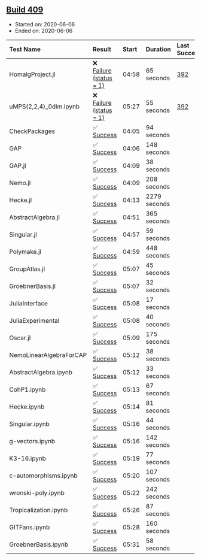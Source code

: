 ## [Build 409](https://oscarci.mathematik.uni-kl.de/job/oscar-julia-1.4/409/)

* Started on: 2020-06-06
* Ended on: 2020-06-06

| Test Name    | Result | Start | Duration | Last Success | First Failure |
|:-------------|:-------|:------|:---------|:-------------|:--------------|
| HomalgProject.jl | ❌ [Failure (status = 1)](https://oscarci.mathematik.uni-kl.de/job/oscar-julia-1.4/409/artifact/logs/build-409/HomalgProject.jl.log) | 04:58 | 65 seconds | [392](https://oscarci.mathematik.uni-kl.de/job/oscar-julia-1.4/392/) | [393](https://oscarci.mathematik.uni-kl.de/job/oscar-julia-1.4/393/) |
| uMPS(2,2,4)_0dim.ipynb | ❌ [Failure (status = 1)](https://oscarci.mathematik.uni-kl.de/job/oscar-julia-1.4/409/artifact/logs/build-409/uMPS-2-2-4-_0dim.ipynb.log) | 05:27 | 55 seconds | [392](https://oscarci.mathematik.uni-kl.de/job/oscar-julia-1.4/392/) | [393](https://oscarci.mathematik.uni-kl.de/job/oscar-julia-1.4/393/) |
| CheckPackages | ✅ [Success](https://oscarci.mathematik.uni-kl.de/job/oscar-julia-1.4/409/artifact/logs/build-409/CheckPackages.log) | 04:05 | 94 seconds |  |  |
| GAP | ✅ [Success](https://oscarci.mathematik.uni-kl.de/job/oscar-julia-1.4/409/artifact/logs/build-409/GAP.log) | 04:06 | 148 seconds |  |  |
| GAP.jl | ✅ [Success](https://oscarci.mathematik.uni-kl.de/job/oscar-julia-1.4/409/artifact/logs/build-409/GAP.jl.log) | 04:09 | 38 seconds |  |  |
| Nemo.jl | ✅ [Success](https://oscarci.mathematik.uni-kl.de/job/oscar-julia-1.4/409/artifact/logs/build-409/Nemo.jl.log) | 04:09 | 208 seconds |  |  |
| Hecke.jl | ✅ [Success](https://oscarci.mathematik.uni-kl.de/job/oscar-julia-1.4/409/artifact/logs/build-409/Hecke.jl.log) | 04:13 | 2279 seconds |  |  |
| AbstractAlgebra.jl | ✅ [Success](https://oscarci.mathematik.uni-kl.de/job/oscar-julia-1.4/409/artifact/logs/build-409/AbstractAlgebra.jl.log) | 04:51 | 365 seconds |  |  |
| Singular.jl | ✅ [Success](https://oscarci.mathematik.uni-kl.de/job/oscar-julia-1.4/409/artifact/logs/build-409/Singular.jl.log) | 04:57 | 59 seconds |  |  |
| Polymake.jl | ✅ [Success](https://oscarci.mathematik.uni-kl.de/job/oscar-julia-1.4/409/artifact/logs/build-409/Polymake.jl.log) | 04:59 | 448 seconds |  |  |
| GroupAtlas.jl | ✅ [Success](https://oscarci.mathematik.uni-kl.de/job/oscar-julia-1.4/409/artifact/logs/build-409/GroupAtlas.jl.log) | 05:07 | 45 seconds |  |  |
| GroebnerBasis.jl | ✅ [Success](https://oscarci.mathematik.uni-kl.de/job/oscar-julia-1.4/409/artifact/logs/build-409/GroebnerBasis.jl.log) | 05:07 | 32 seconds |  |  |
| JuliaInterface | ✅ [Success](https://oscarci.mathematik.uni-kl.de/job/oscar-julia-1.4/409/artifact/logs/build-409/JuliaInterface.log) | 05:08 | 17 seconds |  |  |
| JuliaExperimental | ✅ [Success](https://oscarci.mathematik.uni-kl.de/job/oscar-julia-1.4/409/artifact/logs/build-409/JuliaExperimental.log) | 05:08 | 40 seconds |  |  |
| Oscar.jl | ✅ [Success](https://oscarci.mathematik.uni-kl.de/job/oscar-julia-1.4/409/artifact/logs/build-409/Oscar.jl.log) | 05:09 | 175 seconds |  |  |
| NemoLinearAlgebraForCAP | ✅ [Success](https://oscarci.mathematik.uni-kl.de/job/oscar-julia-1.4/409/artifact/logs/build-409/NemoLinearAlgebraForCAP.log) | 05:12 | 38 seconds |  |  |
| AbstractAlgebra.ipynb | ✅ [Success](https://oscarci.mathematik.uni-kl.de/job/oscar-julia-1.4/409/artifact/logs/build-409/AbstractAlgebra.ipynb.log) | 05:12 | 33 seconds |  |  |
| CohP1.ipynb | ✅ [Success](https://oscarci.mathematik.uni-kl.de/job/oscar-julia-1.4/409/artifact/logs/build-409/CohP1.ipynb.log) | 05:13 | 67 seconds |  |  |
| Hecke.ipynb | ✅ [Success](https://oscarci.mathematik.uni-kl.de/job/oscar-julia-1.4/409/artifact/logs/build-409/Hecke.ipynb.log) | 05:14 | 81 seconds |  |  |
| Singular.ipynb | ✅ [Success](https://oscarci.mathematik.uni-kl.de/job/oscar-julia-1.4/409/artifact/logs/build-409/Singular.ipynb.log) | 05:16 | 44 seconds |  |  |
| g-vectors.ipynb | ✅ [Success](https://oscarci.mathematik.uni-kl.de/job/oscar-julia-1.4/409/artifact/logs/build-409/g-vectors.ipynb.log) | 05:16 | 142 seconds |  |  |
| K3-16.ipynb | ✅ [Success](https://oscarci.mathematik.uni-kl.de/job/oscar-julia-1.4/409/artifact/logs/build-409/K3-16.ipynb.log) | 05:19 | 77 seconds |  |  |
| c-automorphisms.ipynb | ✅ [Success](https://oscarci.mathematik.uni-kl.de/job/oscar-julia-1.4/409/artifact/logs/build-409/c-automorphisms.ipynb.log) | 05:20 | 107 seconds |  |  |
| wronski-poly.ipynb | ✅ [Success](https://oscarci.mathematik.uni-kl.de/job/oscar-julia-1.4/409/artifact/logs/build-409/wronski-poly.ipynb.log) | 05:22 | 242 seconds |  |  |
| Tropicalization.ipynb | ✅ [Success](https://oscarci.mathematik.uni-kl.de/job/oscar-julia-1.4/409/artifact/logs/build-409/Tropicalization.ipynb.log) | 05:26 | 87 seconds |  |  |
| GITFans.ipynb | ✅ [Success](https://oscarci.mathematik.uni-kl.de/job/oscar-julia-1.4/409/artifact/logs/build-409/GITFans.ipynb.log) | 05:28 | 160 seconds |  |  |
| GroebnerBasis.ipynb | ✅ [Success](https://oscarci.mathematik.uni-kl.de/job/oscar-julia-1.4/409/artifact/logs/build-409/GroebnerBasis.ipynb.log) | 05:31 | 58 seconds |  |  |

